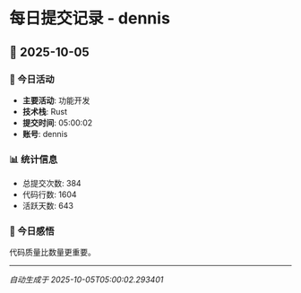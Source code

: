 # 每日提交记录 - dennis

## 📅 2025-10-05

### 🎯 今日活动
- **主要活动**: 功能开发
- **技术栈**: Rust
- **提交时间**: 05:00:02
- **账号**: dennis

### 📊 统计信息
- 总提交次数: 384
- 代码行数: 1604
- 活跃天数: 643

### 💭 今日感悟
代码质量比数量更重要。

---
*自动生成于 2025-10-05T05:00:02.293401*
